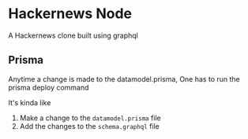 # Hackernews Node
A Hackernews clone built using graphql

## Prisma
Anytime a change is made to the datamodel.prisma, One has to run the prisma deploy command

It's kinda like
1. Make a change to the `datamodel.prisma` file
2. Add the changes to the `schema.graphql` file
